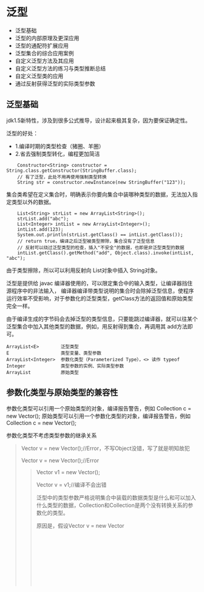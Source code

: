 # 泛型


* 泛型基础
* 泛型的内部原理及更深应用
* 泛型的通配符扩展应用
* 泛型集合的综合应用案例
* 自定义泛型方法及其应用
* 自定义泛型方法的练习与类型推断总结
* 自定义泛型类的应用
* 通过反射获得泛型的实际类型参数


## 泛型基础

jdk1.5新特性，涉及到很多公式推导，设计起来极其复杂，因为要保证确定性。

泛型的好处：
* 1.编译时期的类型检查（猪圈、羊圈）
* 2.省去强制类型转化，编程更加简洁
  
```
	Constructor<String> constructor = String.class.getConstructor(StringBuffer.class);
	// 有了泛型，此处不用再使用强制类型转换
	String str = constructor.newInstance(new StringBuffer("123"));
```
	
集合类希望在定义集合时，明确表示你要向集合中装哪种类型的数据，无法加入指定类型以外的数据。


```
	List<String> strList = new ArrayList<String>();
	strList.add("abc");
	List<Integer> intList = new ArrayList<Integer>();
	intList.add(123);
	System.out.println(strList.getClass() == intList.getClass());
	// return true，编译之后泛型被类型擦除，集合没有了泛型信息
	// 反射可以绕过泛型类型的检查，插入"不安全"的数据，也即是非泛型类型的数据
	intList.getClass().getMethod("add", Object.class).invoke(intList, "abc");
```

由于类型擦除，所以可以利用反射向 List<Integer>对象中插入 String对象。

泛型是提供给 javac 编译器使用的，可以限定集合中的输入类型，让编译器挡住源程序中的非法输入，
编译器编译带类型说明的集合时会除掉泛型信息，使程序运行效率不受影响，对于参数化的泛型类型，getClass方法的返回值和原始类型完全一样。

由于编译生成的字节码会去掉泛型的类型信息，只要能跳过编译器，就可以往某个泛型集合中加入其他类型的数据，例如，用反射得到集合，再调用其 add方法即可。

    ArrayList<E>		泛型类型
    E					类型变量、类型参数
    ArrayList<Integer>	参数化类型（Parameterized Type），<> 读作 typeof
    Integer			    类型参数的实例、实际类型参数
    ArrayList			原始类型


## 参数化类型与原始类型的兼容性

参数化类型可以引用一个原始类型的对象，编译报告警告，例如 Collection<String> c = new Vector();
原始类型可以引用一个参数化类型的对象，编译报告警告，例如 Collection c = new Vector<String>();


参数化类型不考虑类型参数的继承关系
> Vector<String> v = new Vector<Object>();//Error，不写Object没错，写了就是明知故犯
>
> Vector<Object> v = new Vector<String>();//Error

> Vector v1 = new Vector<String>();
> 
> Vector<Object> v  = v1;//编译不会出错

泛型中的类型参数严格说明集合中装载的数据类型是什么和可以加入什么类型的数据，Collection<String>和Collection<Object>是两个没有转换关系的参数化的类型。

原因是，假设Vector<String> v = new Vector<Object>(); 可以的话，那么以后从v中取出的对象当作String用，而v实际指向的对象中可以加入任意类型的对象；

假设Vector<Object> v = new Vector<String>(); 可以的话，那么以后可以向V中加入任意的类型对象，而v实际指向的集合中只能装String类型的对象。

使用编译时类型和运行时类型类似的思路理解这种关系。


---


## 泛型数组
在创建数组实例时，数组的元素不能使用参数化的类型，例如，下面语句有错误：
> Vector<Integer>[] vectorList = new Vector<Integer>[10];


---


## 泛型通配符

泛型通配符？，可以匹配任意类型

打印任意集合中的元素
```
public static void printCollection(Collection<?> collection)//用泛型参数类型也可以
{
   //Collection<?>其中？不能改为Object类型，因为Collection<Object> coll = new ArrayList<Integer>();是错误的
}
```

总结：使用？通配符可以引用任何各种参数化的类型，？通配符定义的变量主要用作引用，可以调用与参数化无关的方法，不能调用与参数化有关的方法。

比如 collction可以调用 size方法，但不可以调用 add方法，因为add方法的参数类型是？，无法确定。
```
   Collection<?> coll = new HashSet<Date>();  // ok
   Collection<Object> coll = new HashSet<Date>(); // error
```

Collection<?> coll, coll可以与任意参数化的类型匹配，但到底匹配的是什么类型，只有以后才知道，
所以，coll = new ArrayList<Integer> 和 coll = new ArrayList<String>都可以，
但coll.add(new Date()) 或者 coll.add("element")等跟元素类型相关的操作都不可以。

Collection<Object> 中的Object只是说明Collection<Object>实例对象中的方法接受的参数是Object，
Collection<Object>是一种具体类型，new HashSet<Date>也是一种具体类型，两者没有兼容性问题。
```
    List<Double> tmpList = new ArrayList<Double>();
    tmpList.add(new Double("123.4"));
    List<? extends Number> numList = tmpList;
    // numList.add(new Double("123")); // Error
    System.out.println(numList.get(0));
```

对于泛型，通配符是万能类型，而Object不是，因为泛型类型没有继承关系。

限定通配符的上边界：
//不确定类型继承自某个类，只能传入该类的子类
Vector<? extends Number> x = new Vector<Integer>();

限定通配符的下边界，不确定类型是某个类的父类，只能传入该类的父类
> Vector<? super Integer> x = new Vector<Number>();

extends传其子类，super传其父类。

限定通配符总是包括自己。

？不能赋值给一个具体的类型，具体的类型可以赋值给？。
比如Class<?> Class.forName("java.lang.String");的返回类型是 Class<?>，类型参数不确定
```
   Class<String> clazz = Class.forName("java.lang.String");  // error
   Class<?> clazz = Class.forName("java.lang.String");  // OK
   Class clazz = Class.forName("java.lang.String");  // error
```


---


## 泛型方法及其应用
Java中的泛型类型（泛型）类似于C++中的模板。

但是这种相似性仅限于表面，Java语言中的泛型基本上完全是在编译器中实现，用于编译器执行类型检查和类型推断，然后生成普通的非泛型的字节码，这种实现技术称为檫除（erasure）。

编译器使用泛型类型信息保证类型安全，然后在生成字节码之前将其清除。

这是因为扩展虚拟机指令集来支持泛型被认为是无法接受的，这会为Java厂商升级其JVM造成难以逾越的障碍。

所以，Java的泛型采用了可以完全在编译器中实现的檫除方法。

```
private <T> T add(T x, T y){ return null; }
Integer x0 = add(3, 5);  // OK
Double x1 = add(2.5, 3);  // ERROR
Number x1 = add(2.5, 3);  // OK
Object x2 = add(2, "abc"); // OK
```
类型推断，取两个参数的公共的父类型。


泛型方法

交换任何类型数组的两个元素
```
public static <T> void swap(T[] arr,int i,int j)
{
	T tmp = arr[i];
	arr[i] = arr[j];
	arr[j] = tmp;
}
```

```
<T extends Serializable&Cloneable>

public <T> T autoConvertType(Object obj) {
    return (T)obj;
}
Object obj = "abc";
String str = autoConvertType(obj);  // 怎么将真实的类型参数传递给 T 的
```



```
// 把一个数组中的每个元素填充为一个值
public static <T> T[] fillArray(T[] arr,T obj)
{
   for(int i = 0; i < arr.length; i++)
	{
	    arr[i] = obj;
	}
}


public void printCollection(Collection<?> coll){
   for (Object obj : coll)
       System.out.println(obj);
}

public <T> void printCollection(Collection<T> coll){
   for(T t : coll)
       System.out.println(t);
}

```


以上采用通配符和自定义泛型方法的方式打印出任意参数化类型的集合中的所有内容。

在这种情况下，前面的通配符方案要比泛型方法更有效。

当一个类型变量用来表达两个参数之间或者参数和返回值之间的关系时，即同一个类型变量在方法签名的两处被使用，
或者类型变量在方法体代码中也被使用而不是仅在签名的时候使用，才需要使用泛型方法。如下。

此处没有必要声明泛型类型参数，直接使用通配符即可。
```
public <T> void handleCollection(Collection<T> coll, T element){
   coll.add(element);
}
```


---

## 型参数的类型推断
编译器判断泛型方法的实际类型参数的过程称为类型推断，类型推断是相对于知觉推断的，其实现方法是一种非常复杂的过程。

根据调用泛型方法时实际传递的参数类型或返回值的类型来推断，具体规则如下：

1. 当某个类型变量只在整个参数列表中的所有参数和返回值中的某一处被应用了，那么根据调用方法时该处的实际应用类型来确定，
着很容易凭感觉推断出来，即直接根据调用方法时传递的参数类型或返回值来决定泛型参数的类型，例如：
> swap(new String[3], 3, 4) --> static <E> void swap(E[] a, int i, int j)

2. 当某个类型变量在整个参数列表中的所有参数和返回值中的多处被应用了，如果调用方法时这多处的实际应用类型都对应同一种类型来确定，
这很容易凭借感觉推断出来，例如 
> add(3, 5) --> static <T> T add(T a, T b)

3. 当某个类型变量在整个参数列表中的所有参数和返回值中的多处被应用了，如果调用方法时这多处的实际应用类型对应到了不同的类型，且没有
使用返回值，这时候取多个参数中的最大交集类型（父类），例如，下面语句实际对应的类型就是Number了，编译没问题，只是运行时出问题：
> fill(new Integer[3], 2.5f)  --> static <T> void fill(T[] a, T v)

4. 当某个类型变量在整个参数列表中的所有参数和返回值中的多处被应用了，如果调用方法时这多处的实际应用类型对应到了不同的类型，并且使用返回，
这时候有限考虑返回值的类型，例如，下面语句实际对应的类型就是Integer了，编译将报告错误，将变量x的类型改为float，同样报告错误，
如果将变量x类型改为Number，则没有错误： 
> int x = add(2, 3.5f) --> static <T> T add(T a, T b)

5. 参数类型的类型推断具有传递性，下面第一种情况推断实际参数类型为Object，编译没有问题，而第二种情况则根据参数化的Vector类实例将类型变量
直接确定为String类型，编译将出现问题：
```
   copy(new Integer[5], new String[5]) --> static <T> void copy(T[] a, T[] b)
   copy(new Vector<String>(), new Integer[5]) --> static <T> void copy(Collection<T> a, T[] b)

   public static <T> void copy2(T[] dest,T[] src){}
   public static <T> void copy1(Collection<T> dest,T[] src){}
   copy1(new Vector<String>(),new String[10]);
   copy2(new Date[10],new String[10]);  // Object
   //copy1(new Vector<Date>(),new String[10]); // 已经将 T 指定为Date，报错
```


---


## 自定义泛型类的应用
静态方法不能使用类的泛型类型的参数，因为类型参数是在创建对象时才传入的。
```
public class GenericDao<E>{
   public static void update(E obj){} // ERROR
   public static <T> void update2(T obj){}  // OK，调用方法时传入类型参数
}
```


---


## 通过反射获得泛型的实际类型参数
获得方法的泛型类型，Hibernate等框架都有使用，可以完成类型自动转换。
```
public static void applyVector(Vector<Date> v){}

main{
    Method applyMethod = GenericTest.class.getMethod("applyVector",Vector.class);
    Type[] types = applyMethod.getGenericParameterTypes();  // Method的方法，可以获得参数的列表（带泛型信息）
    ParameterizedType pType = (ParameterizedType)types[0];
    System.out.println("原生类型：：" + pType.getRawType());//java.util.Vector
    System.out.println("泛型类型：：" + pType.getActualTypeArguments()[0]);//java.util.Date，可能有多个参数，如map集合
}
```


Type 和 ParameterizedType



























































